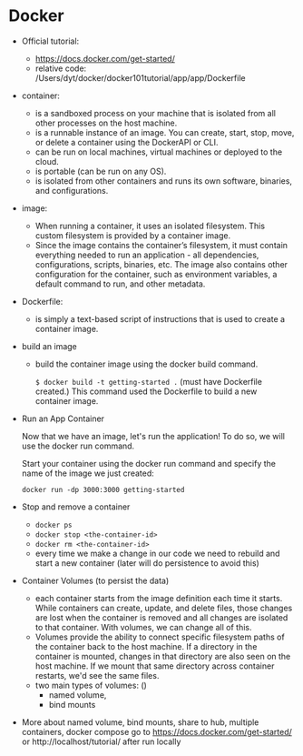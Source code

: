 
# Docker

- Official tutorial:
    - https://docs.docker.com/get-started/
    - relative code:
        /Users/dyt/docker/docker101tutorial/app/app/Dockerfile
- container: 
  - is a sandboxed process on your machine that is isolated from all other processes on the host machine.
  - is a runnable instance of an image. You can create, start, stop, move, or delete a container using the DockerAPI or CLI.
  - can be run on local machines, virtual machines or deployed to the cloud.
  - is portable (can be run on any OS).
  - is isolated from other containers and runs its own software, binaries, and configurations.
- image:
  - When running a container, it uses an isolated filesystem. This custom filesystem is provided by a container image. 
  - Since the image contains the container’s filesystem, it must contain everything needed to run an application - all dependencies, configurations, scripts, binaries, etc. The image also contains other configuration for the container, such as environment variables, a default command to run, and other metadata.
- Dockerfile: 
  - is simply a text-based script of instructions that is used to create a container image. 
- build an  image
  - build the container image using the docker build command.

    ```$ docker build -t getting-started .``` (must have Dockerfile created.) This command used the Dockerfile to build a new container image.

- Run an App Container
  
    Now that we have an image, let's run the application! To do so, we will use the docker run command.

    Start your container using the docker run command and specify the name of the image we just created:

    ```docker run -dp 3000:3000 getting-started```

- Stop and remove a container
    - ```docker ps```
    - ```docker stop <the-container-id>```
    - ```docker rm <the-container-id>```
    - every time we make a change in  our code we need to rebuild and start a new container (later will do persistence to avoid this)

- Container Volumes (to persist the data)
   - each container starts from the image definition each time it starts. While containers can create, update, and delete files, those changes are lost when the container is removed and all changes are isolated to that container. With volumes, we can change all of this.
  - Volumes provide the ability to connect specific filesystem paths of the container back to the host machine. If a directory in the container is mounted, changes in that directory are also seen on the host machine. If we mount that same directory across container restarts, we'd see the same files.
  - two main types of volumes: ()
    - named volume, 
    - bind mounts
- More about named volume, bind mounts, share to hub, multiple containers, docker compose go to https://docs.docker.com/get-started/ or http://localhost/tutorial/ after run locally